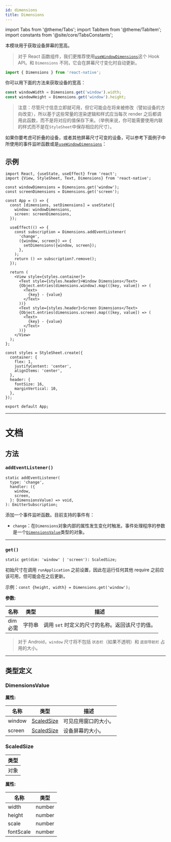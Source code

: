```yaml
---
id: dimensions
title: Dimensions
---
```


import Tabs from '@theme/Tabs'; import TabItem from '@theme/TabItem'; import constants from '@site/core/TabsConstants';

本模块用于获取设备屏幕的宽高。

> 对于 React 函数组件，我们更推荐使用[`useWindowDimensions`](usewindowdimensions)这个 Hook API。和 `Dimensions` 不同，它会在屏幕尺寸变化时自动更新。

```jsx
import { Dimensions } from 'react-native';
```

你可以用下面的方法来获取设备的宽高：

```jsx
const windowWidth = Dimensions.get('window').width;
const windowHeight = Dimensions.get('window').height;
```

> 注意：尽管尺寸信息立即就可用，但它可能会在将来被修改（譬如设备的方向改变），所以基于这些常量的渲染逻辑和样式应当每次 render 之后都调用此函数，而不是将对应的值保存下来。（举例来说，你可能需要使用内联的样式而不是在`StyleSheet`中保存相应的尺寸）。

如果你要考虑可折叠的设备，或者其他屏幕尺寸可变的设备，可以参考下面例子中所使用的事件监听函数或是[`useWindowDimensions`](usewindowdimensions)：

## 示例

```SnackPlayer name=Dimensions
import React, {useState, useEffect} from 'react';
import {View, StyleSheet, Text, Dimensions} from 'react-native';

const windowDimensions = Dimensions.get('window');
const screenDimensions = Dimensions.get('screen');

const App = () => {
  const [dimensions, setDimensions] = useState({
    window: windowDimensions,
    screen: screenDimensions,
  });

  useEffect(() => {
    const subscription = Dimensions.addEventListener(
      'change',
      ({window, screen}) => {
        setDimensions({window, screen});
      },
    );
    return () => subscription?.remove();
  });

  return (
    <View style={styles.container}>
      <Text style={styles.header}>Window Dimensions</Text>
      {Object.entries(dimensions.window).map(([key, value]) => (
        <Text>
          {key} - {value}
        </Text>
      ))}
      <Text style={styles.header}>Screen Dimensions</Text>
      {Object.entries(dimensions.screen).map(([key, value]) => (
        <Text>
          {key} - {value}
        </Text>
      ))}
    </View>
  );
};

const styles = StyleSheet.create({
  container: {
    flex: 1,
    justifyContent: 'center',
    alignItems: 'center',
  },
  header: {
    fontSize: 16,
    marginVertical: 10,
  },
});

export default App;
```

---

# 文档

## 方法

### `addEventListener()`

```tsx
static addEventListener(
  type: 'change',
  handler: ({
    window,
    screen,
  }: DimensionsValue) => void,
): EmitterSubscription;
```

添加一个事件监听函数。目前支持的事件有：

- `change`：在`Dimensions`对象内部的属性发生变化时触发。事件处理程序的参数是一个[`DimensionsValue`](#dimensionsvalue)类型的对象。

---

### `get()`

```tsx
static get(dim: 'window' | 'screen'): ScaledSize;
```

初始尺寸在调用 `runApplication` 之前设置，因此在运行任何其他 require 之前应该可用，但可能会在之后更新。

示例：`const {height, width} = Dimensions.get('window');`

**参数:**

| 名称                                                               | 类型   | 描述                                                                              |
| ------------------------------------------------------------------ | ------ | --------------------------------------------------------------------------------- |
| dim <div className="label basic required two-lines">必需</div>     | 字符串 | 调用 `set` 时定义的尺寸的名称。返回该尺寸的值。                                   |

> 对于 Android，`window` 尺寸将不包括 `状态栏`（如果不透明）和 `底部导航栏` 占用的大小。

---

## 类型定义

### DimensionsValue

**属性:**

| 名称    | 类型                                | 描述                                   |
| ------ | ----------------------------------- | --------------------------------------- |
| window | [ScaledSize](dimensions#scaledsize) | 可见应用窗口的大小。                  |
| screen | [ScaledSize](dimensions#scaledsize) | 设备屏幕的大小。                      |

### ScaledSize

| 类型   |
| ------ |
| 对象   |

**属性:**

| 名称      | 类型   |
| --------- | ------ |
| width     | number |
| height    | number |
| scale     | number |
| fontScale | number |
